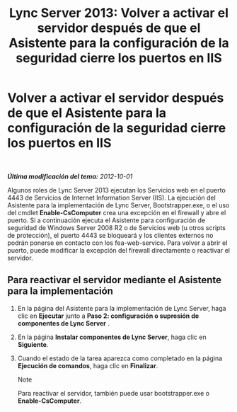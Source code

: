 ﻿---
title: 'Lync Server 2013: Volver a activar el servidor después de que el Asistente para la configuración de la seguridad cierre los puertos en IIS'
TOCTitle: Volver a activar el servidor después de que el Asistente para la configuración de la seguridad cierre los puertos en IIS
ms:assetid: cb8e17cf-f8c1-4099-b63b-c242d656c26a
ms:mtpsurl: https://technet.microsoft.com/es-es/library/Gg398851(v=OCS.15)
ms:contentKeyID: 48276676
ms.date: 01/07/2017
mtps_version: v=OCS.15
ms.translationtype: HT
---

# Volver a activar el servidor después de que el Asistente para la configuración de la seguridad cierre los puertos en IIS

 

_**Última modificación del tema:** 2012-10-01_

Algunos roles de Lync Server 2013 ejecutan los Servicios web en el puerto 4443 de Servicios de Internet Information Server (IIS). La ejecución del Asistente para la implementación de Lync Server, Bootstrapper.exe, o el uso del cmdlet **Enable-CsComputer** crea una excepción en el firewall y abre el puerto. Si a continuación ejecuta el Asistente para configuración de seguridad de Windows Server 2008 R2 o de Servicios web (u otros scripts de protección), el puerto 4443 se bloqueará y los clientes externos no podrán ponerse en contacto con los fea-web-service. Para volver a abrir el puerto, puede modificar la excepción del firewall directamente o reactivar el servidor.

## Para reactivar el servidor mediante el Asistente para la implementación

1.  En la página del Asistente para la implementación de Lync Server, haga clic en **Ejecutar** junto a **Paso 2: configuración o supresión de componentes de Lync Server** .

2.  En la página **Instalar componentes de Lync Server**, haga clic en **Siguiente**.

3.  Cuando el estado de la tarea aparezca como completado en la página **Ejecución de comandos**, haga clic en **Finalizar**.
    

    > [!NOTE]
    > Para reactivar el servidor, también puede usar bootstrapper.exe o <STRONG>Enable-CsComputer</STRONG>.


